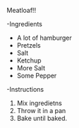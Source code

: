 Meatloaf!!

-Ingredients
* A lot of hamburger
* Pretzels
* Salt
* Ketchup
* More Salt
* Some Pepper


-Instructions
1. Mix ingredietns
2. Throw it in a pan
3. Bake until baked.
